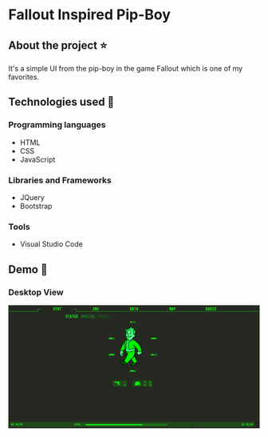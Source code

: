 # Fallout Inspired Pip-Boy
## About the project ⭐
It's a simple UI from the pip-boy in the game Fallout which is one of my favorites.

## Technologies used 🚩
### Programming languages
* HTML
* CSS
* JavaScript
### Libraries and Frameworks
* JQuery
* Bootstrap
### Tools
* Visual Studio Code

## Demo 🚩

### Desktop View

![Desktop view](pip-boy.png)

